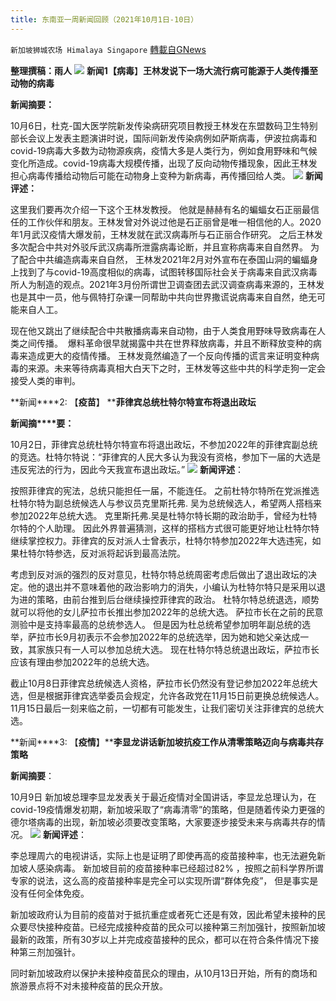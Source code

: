 ```yaml
---
title: 东南亚一周新闻回顾（2021年10月1日-10日）
---
```

`新加坡狮城农场 Himalaya Singapore` [轉載自GNews](https://gnews.org/zh-hans/1587726/)

**整理撰稿：雨人**
![](https://assets.gnews.org/wp-content/uploads/2021/03/Six-Critical-Areas-for-Donor-Impact-in-Southeast-Asia.jpg)
**新闻1【病毒**】**王林发说下一场大流行病可能源于人类传播至动物的病毒**

**新闻摘要：**

10月6日，杜克-国大医学院新发传染病研究项目教授王林发在东盟数码卫生特别部长会议上发表主题演讲时说，国际间新发传染病例如萨斯病毒，伊波拉病毒和covid-19病毒大多数为动物源疾病，疫情大多是人类行为，例如食用野味和气候变化所造成。covid-19病毒大规模传播，出现了反向动物传播现象，因此王林发担心病毒传播给动物后可能在动物身上变种为新病毒，再传播回给人类。
![](https://assets.gnews.org/wp-content/uploads/2021/10/Screenshot-2021-10-11-232841.jpg)
**新闻评述：**

这里我们要再次介绍一下这个王林发教授。 他就是赫赫有名的蝙蝠女石正丽最信任的工作伙伴和朋友。王林发曾对外说过他是石正丽曾是唯一相信他的人。2020年1月武汉疫情大爆发前，王林发就在武汉病毒所与石正丽合作研究。 之后王林发多次配合中共对外驳斥武汉病毒所泄露病毒论断，并且宣称病毒来自自然界。 为了配合中共编造病毒来自自然， 王林发2021年2月对外宣布在泰国山洞的蝙蝠身上找到了与covid-19高度相似的病毒，试图转移国际社会关于病毒来自武汉病毒所人为制造的观点。2021年3月份所谓世卫调查团去武汉调查病毒来源的，王林发也是其中一员，他与佩特打杂课一同帮助中共向世界撒谎说病毒来自自然，绝无可能来自人工。

现在他又跳出了继续配合中共散播病毒来自动物，由于人类食用野味导致病毒在人类之间传播。  爆料革命很早就揭露中共在世界释放病毒，并且不断释放变种的病毒来造成更大的疫情传播。 王林发竟然编造了一个反向传播的谎言来证明变种病毒的来源。未来等待病毒真相大白天下之时，王林发等这些中共的科学走狗一定会接受人类的审判。

**新闻****2: 【****疫苗****】 ****菲律宾总统杜特尔特宣布将退出政坛**

**新闻摘****要：**

10月2日，菲律宾总统杜特尔特宣布将退出政坛，不参加2022年的菲律宾副总统的竞选。杜特尔特说：“菲律宾的人民大多认为我没有资格，参加下一届的大选是违反宪法的行为，因此今天我宣布退出政坛。”
![](https://assets.gnews.org/wp-content/uploads/2021/10/Screenshot-2021-10-11-232942.jpg)
**新闻评述**：

按照菲律宾的宪法，总统只能担任一届，不能连任。 之前杜特尔特所在党派推选杜特尔特为副总统候选人与参议员克里斯托弗. 吴为总统候选人，希望两人搭档来参加2022年总统大选。 克里斯托弗.吴是杜特尔特长期的政治助手，曾经为杜特尔特的个人助理。 因此外界普遍猜测，这样的搭档方式很可能更好地让杜特尔特继续掌控权力。菲律宾的反对派人士曾表示，杜特尔特参加2022年大选违宪，如果杜特尔特参选，反对派将起诉到最高法院。

考虑到反对派的强烈的反对意见，杜特尔特总统周密考虑后做出了退出政坛的决定。他的退出并不意味着他的政治影响力的消失，小编认为杜特尔特只是采用以退为进的策略，由前台推到后台继续操控菲律宾的政治。 杜特尔特总统退选，顺势就可以将他的女儿萨拉市长推出参加2022年的总统大选。 萨拉市长在之前的民意测验中是支持率最高的总统参选人。 但是因为杜总统希望参加明年副总统的选举，萨拉市长9月初表示不会参加2022年的总统选举，因为她和她父亲达成一致，其家族只有一人可以参加总统大选。 现在杜特尔特总统退出政坛，萨拉市长应该有理由参加2022年的总统大选。

截止10月8日菲律宾总统候选人资格，萨拉市长仍然没有登记参加2022年总统大选，但是根据菲律宾选举委员会规定，允许各政党在11月15日前更换总统候选人。11月15日最后一刻来临之前，一切都有可能发生，让我们密切关注菲律宾的总统大选。

**新闻****3: 【****疫情****】****李显龙讲话新加坡抗疫工作从清零策略迈向与病毒共存策略**

**新闻摘要**：

10月9日 新加坡总理李显龙发表关于最近疫情对全国讲话，李显龙总理认为，在covid-19疫情爆发初期，新加坡采取了“病毒清零”的策略，但是随着传染力更强的德尔塔病毒的出现，新加坡必须要改变策略，大家要逐步接受未来与病毒共存的情况。
![](https://assets.gnews.org/wp-content/uploads/2021/10/Screenshot-2021-10-11-233150.jpg)
**新闻评述**：

李总理周六的电视讲话，实际上也是证明了即使再高的疫苗接种率，也无法避免新加坡人感染病毒。 新加坡目前的疫苗接种率已经超过82% ，按照之前科学界所谓专家的说法，这么高的疫苗接种率是完全可以实现所谓“群体免疫”， 但是事实是没有任何全体免疫。

新加坡政府认为目前的疫苗对于抵抗重症或者死亡还是有效，因此希望未接种的民众要尽快接种疫苗。已经完成接种疫苗的民众可以接种第三剂加强针，按照新加坡最新的政策，所有30岁以上并完成疫苗接种的民众，都可以在符合条件情况下接种第三剂加强针。

同时新加坡政府以保护未接种疫苗民众的理由，从10月13日开始，所有的商场和旅游景点将不对未接种疫苗的民众开放。
